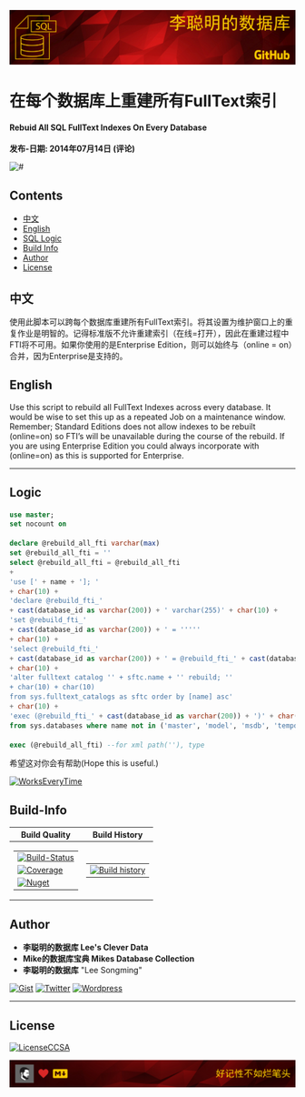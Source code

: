![CLEVER DATA GIT REPO](https://raw.githubusercontent.com/LiCongMingDeShujuku/git-resources/master/0-clever-data-github.png "李聪明的数据库")

# 在每个数据库上重建所有FullText索引
#### Rebuid All SQL FullText Indexes On Every Database
**发布-日期: 2014年07月14日 (评论)**

![#](images/##############?raw=true "#")

## Contents

- [中文](#中文)
- [English](#English)
- [SQL Logic](#Logic)
- [Build Info](#Build-Info)
- [Author](#Author)
- [License](#License) 


## 中文
使用此脚本可以跨每个数据库重建所有FullText索引。将其设置为维护窗口上的重复作业是明智的。记得标准版不允许重建索引（在线=打开），因此在重建过程中FTI将不可用。如果你使用的是Enterprise Edition，则可以始终与（online = on）合并，因为Enterprise是支持的。


## English
Use this script to rebuild all FullText Indexes across every database. It would be wise to set this up as a repeated Job on a maintenance window. Remember; Standard Editions does not allow indexes to be rebuilt (online=on) so FTI’s will be unavailable during the course of the rebuild. If you are using Enterprise Edition you could always incorporate with (online=on) as this is supported for Enterprise.

---
## Logic
```SQL
use master;
set nocount on
 
declare @rebuild_all_fti varchar(max)
set @rebuild_all_fti = ''
select @rebuild_all_fti = @rebuild_all_fti
+
'use [' + name + ']; '
+ char(10) +
'declare @rebuild_fti_'
+ cast(database_id as varchar(200)) + ' varchar(255)' + char(10) +
'set @rebuild_fti_'
+ cast(database_id as varchar(200)) + ' = '''''
+ char(10) +
'select @rebuild_fti_'
+ cast(database_id as varchar(200)) + ' = @rebuild_fti_' + cast(database_id as varchar(200)) + ' + '''
+ char(10) +
'alter fulltext catalog '' + sftc.name + '' rebuild; ''
+ char(10) + char(10)
from sys.fulltext_catalogs as sftc order by [name] asc'
+ char(10) +
'exec (@rebuild_fti_' + cast(database_id as varchar(200)) + ')' + char(10) + char(10)
from sys.databases where name not in ('master', 'model', 'msdb', 'tempdb') order by name asc
 
exec (@rebuild_all_fti) --for xml path(''), type


```

希望这对你会有帮助(Hope this is useful.)


[![WorksEveryTime](https://forthebadge.com/images/badges/60-percent-of-the-time-works-every-time.svg)](https://shitday.de/)

## Build-Info

| Build Quality | Build History |
|--|--|
|<table><tr><td>[![Build-Status](https://ci.appveyor.com/api/projects/status/pjxh5g91jpbh7t84?svg?style=flat-square)](#)</td></tr><tr><td>[![Coverage](https://coveralls.io/repos/github/tygerbytes/ResourceFitness/badge.svg?style=flat-square)](#)</td></tr><tr><td>[![Nuget](https://img.shields.io/nuget/v/TW.Resfit.Core.svg?style=flat-square)](#)</td></tr></table>|<table><tr><td>[![Build history](https://buildstats.info/appveyor/chart/tygerbytes/resourcefitness)](#)</td></tr></table>|

## Author

- **李聪明的数据库 Lee's Clever Data**
- **Mike的数据库宝典 Mikes Database Collection**
- **李聪明的数据库** "Lee Songming"

[![Gist](https://img.shields.io/badge/Gist-李聪明的数据库-<COLOR>.svg)](https://gist.github.com/congmingshuju)
[![Twitter](https://img.shields.io/badge/Twitter-mike的数据库宝典-<COLOR>.svg)](https://twitter.com/mikesdatawork?lang=en)
[![Wordpress](https://img.shields.io/badge/Wordpress-mike的数据库宝典-<COLOR>.svg)](https://mikesdatawork.wordpress.com/)

---
## License
[![LicenseCCSA](https://img.shields.io/badge/License-CreativeCommonsSA-<COLOR>.svg)](https://creativecommons.org/share-your-work/licensing-types-examples/)

![Lee Songming](https://raw.githubusercontent.com/LiCongMingDeShujuku/git-resources/master/1-clever-data-github.png "李聪明的数据库")

